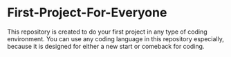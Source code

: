 # First-Project-For-Everyone
This repository is created to do your first project in any type of coding environment. You can use any coding language in this repository especially, because it is designed for either a new start or comeback for coding. 
